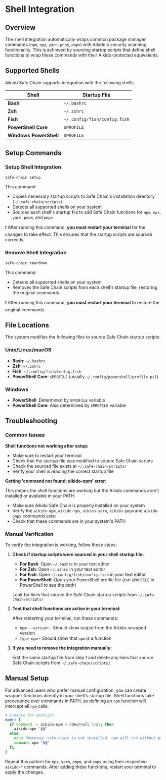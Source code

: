 # Shell Integration

## Overview

The shell integration automatically wraps common package manager commands (`npm`, `npx`, `yarn`, `pnpm`, `pnpx`) with Aikido's security scanning functionality. This is achieved by sourcing startup scripts that define shell functions to wrap these commands with their Aikido-protected equivalents.

## Supported Shells

Aikido Safe Chain supports integration with the following shells.

| Shell                  | Startup File                 |
| ---------------------- | ---------------------------- |
| **Bash**               | `~/.bashrc`                  |
| **Zsh**                | `~/.zshrc`                   |
| **Fish**               | `~/.config/fish/config.fish` |
| **PowerShell Core**    | `$PROFILE`                   |
| **Windows PowerShell** | `$PROFILE`                   |

## Setup Commands

### Setup Shell Integration

```bash
safe-chain setup
```

This command:

- Copies necessary startup scripts to Safe Chain's installation directory (`~/.safe-chain/scripts`)
- Detects all supported shells on your system
- Sources each shell's startup file to add Safe Chain functions for `npm`, `npx`, `yarn`, `pnpm`, and `pnpx`

❗ After running this command, **you must restart your terminal** for the changes to take effect. This ensures that the startup scripts are sourced correctly.

### Remove Shell Integration

```bash
safe-chain teardown
```

This command:

- Detects all supported shells on your system
- Removes the Safe Chain scripts from each shell's startup file, restoring the original commands

❗ After running this command, **you must restart your terminal** to restore the original commands.

## File Locations

The system modifies the following files to source Safe Chain startup scripts:

### Unix/Linux/macOS

- **Bash**: `~/.bashrc`
- **Zsh**: `~/.zshrc`
- **Fish**: `~/.config/fish/config.fish`
- **PowerShell Core**: `$PROFILE` (usually `~/.config/powershell/profile.ps1`)

### Windows

- **PowerShell**: Determined by `$PROFILE` variable
- **PowerShell Core**: Also determined by `$PROFILE` variable

## Troubleshooting

### Common Issues

**Shell functions not working after setup:**

- Make sure to restart your terminal
- Check that the startup file was modified to source Safe Chain scripts
- Check the sourced file exists at `~/.safe-chain/scripts/`
- Verify your shell is reading the correct startup file

**Getting 'command not found: aikido-npm' error:**

This means the shell functions are working but the Aikido commands aren't installed or available in your PATH:

- Make sure Aikido Safe Chain is properly installed on your system
- Verify the `aikido-npm`, `aikido-npx`, `aikido-yarn`, `aikido-pnpm` and `aikido-pnpx` commands exist
- Check that these commands are in your system's PATH

### Manual Verification

To verify the integration is working, follow these steps:

1. **Check if startup scripts were sourced in your shell startup file:**

   - **For Bash**: Open `~/.bashrc` in your text editor
   - **For Zsh**: Open `~/.zshrc` in your text editor
   - **For Fish**: Open `~/.config/fish/config.fish` in your text editor
   - **For PowerShell**: Open your PowerShell profile file (run `$PROFILE` in PowerShell to see the path)

   Look for lines that source the Safe Chain startup scripts from `~/.safe-chain/scripts/`

2. **Test that shell functions are active in your terminal:**

   After restarting your terminal, run these commands:

   - `npm --version` - Should show output from the Aikido-wrapped version
   - `type npm` - Should show that `npm` is a function

3. **If you need to remove the integration manually:**

   Edit the same startup file from step 1 and delete any lines that source Safe Chain scripts from `~/.safe-chain/scripts/`.

## Manual Setup

For advanced users who prefer manual configuration, you can create wrapper functions directly in your shell's startup file. Shell functions take precedence over commands in PATH, so defining an `npm` function will intercept all `npm` calls:

```bash
# Example for Bash/Zsh
npm() {
  if command -v aikido-npm > /dev/null 2>&1; then
    aikido-npm "$@"
  else
    echo "Warning: safe-chain is not installed. npm will run without protection."
    command npm "$@"
  fi
}
```

Repeat this pattern for `npx`, `yarn`, `pnpm`, and `pnpx` using their respective `aikido-*` commands. After adding these functions, restart your terminal to apply the changes.
